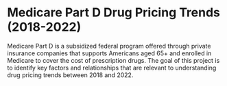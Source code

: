 # Medicare Part D Drug Pricing Trends (2018-2022)
Medicare Part D is a subsidized federal program offered through private insurance companies that supports Americans aged 65+ and enrolled in Medicare to cover the cost of prescription drugs. The goal of this project is to identify key factors and relationships that are relevant to understanding drug pricing trends between 2018 and 2022.
